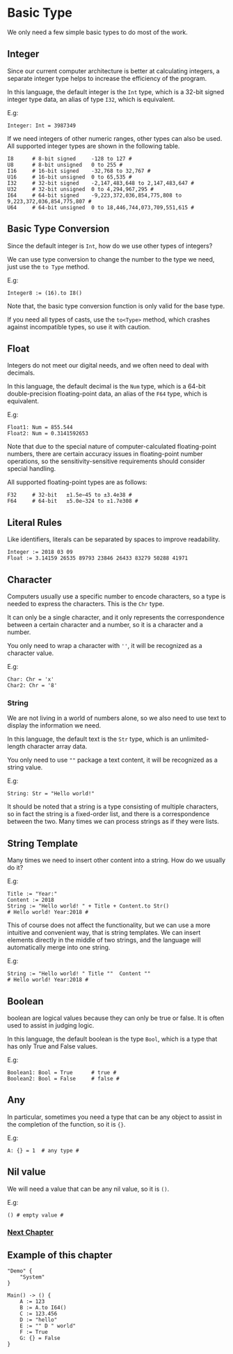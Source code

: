 # Basic Type
We only need a few simple basic types to do most of the work.

## Integer
Since our current computer architecture is better at calculating integers, a separate integer type helps to increase the efficiency of the program.

In this language, the default integer is the `Int` type, which is a 32-bit signed integer type data, an alias of type `I32`, which is equivalent.

E.g:
```
Integer: Int = 3987349
```

If we need integers of other numeric ranges, other types can also be used. All supported integer types are shown in the following table.
```
I8      # 8-bit signed     -128 to 127 #
U8      # 8-bit unsigned   0 to 255 #
I16     # 16-bit signed    -32,768 to 32,767 #
U16     # 16-bit unsigned  0 to 65,535 #
I32     # 32-bit signed    -2,147,483,648 to 2,147,483,647 #
U32     # 32-bit unsigned  0 to 4,294,967,295 #
I64     # 64-bit signed    -9,223,372,036,854,775,808 to 9,223,372,036,854,775,807 #
U64     # 64-bit unsigned  0 to 18,446,744,073,709,551,615 #
```
## Basic Type Conversion
Since the default integer is `Int`, how do we use other types of integers?

We can use type conversion to change the number to the type we need, just use the `to Type` method.

E.g:
```
Integer8 := (16).to I8()
```

Note that, the basic type conversion function is only valid for the base type.

If you need all types of casts, use the `to<Type>` method, which crashes against incompatible types, so use it with caution.
## Float 
Integers do not meet our digital needs, and we often need to deal with decimals.

In this language, the default decimal is the `Num` type, which is a 64-bit double-precision floating-point data, an alias of the `F64` type, which is equivalent.

E.g:
```
Float1: Num = 855.544
Float2: Num = 0.3141592653
```
Note that due to the special nature of computer-calculated floating-point numbers, there are certain accuracy issues in floating-point number operations, so the sensitivity-sensitive requirements should consider special handling.

All supported floating-point types are as follows:
```
F32     # 32-bit   ±1.5e−45 to ±3.4e38 #
F64     # 64-bit   ±5.0e−324 to ±1.7e308 #
```
## Literal Rules
Like identifiers, literals can be separated by spaces to improve readability.
```
Integer := 2018 03 09
Float := 3.14159 26535 89793 23846 26433 83279 50288 41971
```
## Character
Computers usually use a specific number to encode characters, so a type is needed to express the characters. This is the `Chr` type.

It can only be a single character, and it only represents the correspondence between a certain character and a number, so it is a character and a number.

You only need to wrap a character with `''`, it will be recognized as a character value.

E.g:
```
Char: Chr = 'x'
Char2: Chr = '8'
```
### String
We are not living in a world of numbers alone, so we also need to use text to display the information we need. 

In this language, the default text is the `Str` type, which is an unlimited-length character array data.

You only need to use `""` package a text content, it will be recognized as a string value.

E.g:
```
String: Str = "Hello world!"
```

It should be noted that a string is a type consisting of multiple characters, so in fact the string is a fixed-order list, and there is a correspondence between the two. Many times we can process strings as if they were lists.
## String Template
Many times we need to insert other content into a string. How do we usually do it?

E.g:
```
Title := "Year:"
Content := 2018
String := "Hello world! " + Title + Content.to Str()
# Hello world! Year:2018 #
```

This of course does not affect the functionality, but we can use a more intuitive and convenient way, that is string templates.
We can insert elements directly in the middle of two strings, and the language will automatically merge into one string.

E.g:
```
String := "Hello world! " Title ""  Content ""
# Hello world! Year:2018 #
```
## Boolean
boolean are logical values ​​because they can only be true or false. It is often used to assist in judging logic.

In this language, the default boolean is the type `Bool`, which is a type that has only True and False values.

E.g:
```
Boolean1: Bool = True      # true #
Boolean2: Bool = False     # false #
```
## Any
In particular, sometimes you need a type that can be any object to assist in the completion of the function, so it is `{}`.

E.g:
```
A: {} = 1  # any type #
```

## Nil value
We will need a value that can be any nil value, so it is `()`.

E.g:
```
() # empty value #
```

### [Next Chapter](operator.md)

## Example of this chapter
```
"Demo" {
    "System"
}

Main() -> () {
    A := 123
    B := A.to I64()
    C := 123.456
    D := "hello"
    E := "" D " world"
    F := True
    G: {} = False
}
```
